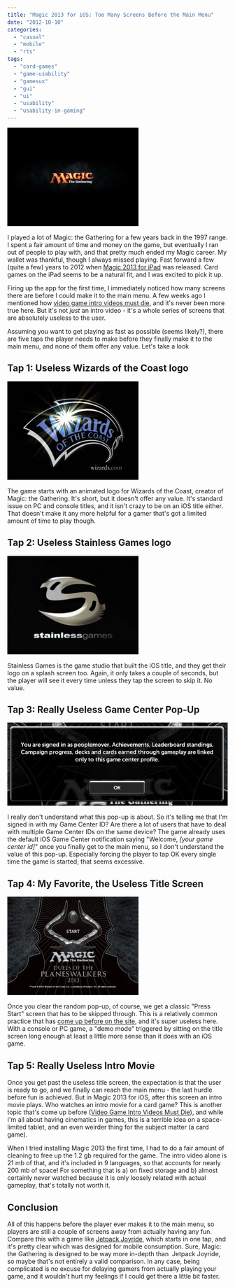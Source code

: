 ```yaml
---
title: "Magic 2013 for iOS: Too Many Screens Before the Main Menu"
date: "2012-10-10"
categories: 
  - "casual"
  - "mobile"
  - "rts"
tags: 
  - "card-games"
  - "game-usability"
  - "gamesux"
  - "gui"
  - "ui"
  - "usability"
  - "usability-in-gaming"
---
```


[![Magic: the Gathering logo](images/IMG_0081-300x225.jpg "Magic: the Gathering logo")](images/IMG_0081.jpg)

I played a lot of Magic: the Gathering for a few years back in the 1997 range. I spent a fair amount of time and money on the game, but eventually I ran out of people to play with, and that pretty much ended my Magic career. My wallet was thankful, though I always missed playing. Fast forward a few (quite a few) years to 2012 when [Magic 2013 for iPad](http://itunes.apple.com/us/app/magic-2013/id502588466?mt=8) was released. Card games on the iPad seems to be a natural fit, and I was excited to pick it up.

Firing up the app for the first time, I immediately noticed how many screens there are before I could make it to the main menu. A few weeks ago I mentioned how [video game intro videos must die](http://www.thatgamesux.com/video-game-intro-videos-must-die-especially-on-mobile-platforms/ "Video Game Intro Videos Must Die (Especially on Mobile Platforms)"), and it's never been more true here. But it's not _just_ an intro video - it's a whole series of screens that are absolutely useless to the user.

Assuming you want to get playing as fast as possible (seems likely?), there are five taps the player needs to make before they finally make it to the main menu, and none of them offer any value. Let's take a look

## Tap 1: Useless Wizards of the Coast logo

[![WotC startup logo](images/IMG_0083-300x225.jpg "Wizards of the Coast")](images/IMG_0083.jpg)

The game starts with an animated logo for Wizards of the Coast, creator of Magic: the Gathering. It's short, but it doesn't offer any value. It's standard issue on PC and console titles, and it isn't crazy to be on an iOS title either. That doesn't make it any more helpful for a gamer that's got a limited amount of time to play though.

## Tap 2: Useless Stainless Games logo

[![Stainless Games logo](images/IMG_0084-300x225.jpg "Stainless Games")](images/IMG_0084.jpg)

Stainless Games is the game studio that built the iOS title, and they get their logo on a splash screen too. Again, it only takes a couple of seconds, but the player will see it every time unless they tap the screen to skip it. No value.

## Tap 3: Really Useless Game Center Pop-Up

![Magic 2013 Game Cener popup](images/game-center.jpg "Magic 2013 Game Cener popup")

I really don't understand what this pop-up is about. So it's telling me that I'm signed in with my Game Center ID? Are there a lot of users that have to deal with multiple Game Center IDs on the same device? The game already uses the default iOS Game Center notification saying "Welcome, _\[your game center id\]_" once you finally get to the main menu, so I don't understand the value of this pop-up. Especially forcing the player to tap OK every single time the game is started; that seems excessive.

## Tap 4: My Favorite, the Useless Title Screen

[![Magic 2013 logo/start screen](images/IMG_0080-300x225.jpg "Magic 2013 logo/start screen")](images/IMG_0080.jpg)

Once you clear the random pop-up, of course, we get a classic "Press Start" screen that has to be skipped through. This is a relatively common practice that has [come up before on the site](http://www.thatgamesux.com/title-screens-because-you-arent-done-waiting-just-yet/ "Title Screens: Because You Aren’t Done Waiting Just Yet"), and it's super useless here. With a console or PC game, a "demo mode" triggered by sitting on the title screen long enough at least a little more sense than it does with an iOS game.

## Tap 5: Really Useless Intro Movie

Once you get past the useless title screen, the expectation is that the user is ready to go, and we finally can reach the main menu - the last hurdle before fun is achieved. But in Magic 2013 for iOS, after this screen an intro movie plays. Who watches an intro movie for a card game? This is another topic that's come up before ([Video Game Intro Videos Must Die](http://www.thatgamesux.com/video-game-intro-videos-must-die-especially-on-mobile-platforms/ "Video Game Intro Videos Must Die (Especially on Mobile Platforms)")), and while I'm all about having cinematics in games, this is a terrible idea on a space-limited tablet, and an even weirder thing for the subject matter (a card game).

When I tried installing Magic 2013 the first time, I had to do a fair amount of cleaning to free up the 1.2 gb required for the game. The intro video alone is 21 mb of that, and it's included in 9 languages, so that accounts for nearly 200 mb of space! For something that is a) on fixed storage and b) almost certainly never watched because it is only loosely related with actual gameplay, that's totally not worth it.

## Conclusion

All of this happens before the player ever makes it to the main menu, so players are still a couple of screens away from actually having any fun. Compare this with a game like [Jetpack Joyride](http://itunes.apple.com/us/app/jetpack-joyride/id457446957?mt=8), which starts in one tap, and it's pretty clear which was designed for mobile consumption. Sure, Magic: the Gathering is designed to be way more in-depth than  Jetpack Joyride, so maybe that's not entirely a valid comparison. In any case, being complicated is no excuse for delaying gamers from actually playing your game, and it wouldn't hurt my feelings if I could get there a little bit faster.
